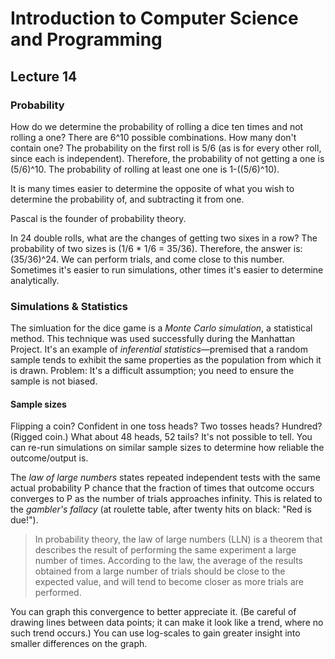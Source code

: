 # Introduction to Computer Science and Programming
## Lecture 14

### Probability
How do we determine the probability of rolling a dice ten times and not rolling a one? There are 6^10 possible combinations. How many don't contain one? The probability on the first roll is 5/6 (as is for every other roll, since each is independent). Therefore, the probability of not getting a one is (5/6)^10. The probability of rolling at least one one is 1-((5/6)^10).

It is many times easier to determine the opposite of what you wish to determine the probability of, and subtracting it from one.

Pascal is the founder of probability theory.

In 24 double rolls, what are the changes of getting two sixes in a row? The probability of two sizes is (1/6 * 1/6 = 35/36). Therefore, the answer is: (35/36)^24. We can perform trials, and come close to this number. Sometimes it's easier to run simulations, other times it's easier to determine analytically.

### Simulations & Statistics
The simluation for the dice game is a *Monte Carlo simulation*, a statistical method. This technique was used successfully during the Manhattan Project. It's an example of *inferential statistics*—premised that a random sample tends to exhibit the same properties as the population from which it is drawn. Problem: It's a difficult assumption; you need to ensure the sample is not biased.

#### Sample sizes
Flipping a coin? Confident in one toss heads? Two tosses heads? Hundred? (Rigged coin.) What about 48 heads, 52 tails? It's not possible to tell. You can re-run simulations on similar sample sizes to determine how reliable the outcome/output is.

The *law of large numbers* states repeated independent tests with the same actual probability P chance that the fraction of times that outcome occurs converges to P as the number of trials approaches infinity. This is related to the *gambler's fallacy* (at roulette table, after twenty hits on black: "Red is due!").

> In probability theory, the law of large numbers (LLN) is a theorem that describes the result of performing the same experiment a large number of times. According to the law, the average of the results obtained from a large number of trials should be close to the expected value, and will tend to become closer as more trials are performed.

You can graph this convergence to better appreciate it. (Be careful of drawing lines between data points; it can make it look like a trend, where no such trend occurs.) You can use log-scales to gain greater insight into smaller differences on the graph.